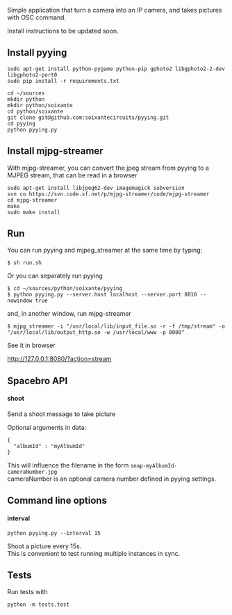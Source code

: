 Simple application that turn a camera into an IP camera, and takes pictures with OSC command.

Install instructions to be updated soon.

Install pyying
--------------
```
sudo apt-get install python-pygame python-pip gphoto2 libgphoto2-2-dev libgphoto2-port0
sudo pip install -r requirements.txt

cd ~/sources
mkdir python
mkdir python/soixante
cd python/soixante
git clone git@github.com:soixantecircuits/pyying.git
cd pyying
python pyying.py
```

Install mjpg-streamer
---------------------

With mjpg-streamer, you can convert the jpeg stream from pyying to a MJPEG stream, that can be read in a browser

```
sudo apt-get install libjpeg62-dev imagemagick subversion
svn co https://svn.code.sf.net/p/mjpg-streamer/code/mjpg-streamer
cd mjpg-streamer
make
sudo make install
```

Run
---

You can run pyying and mjpeg_streamer at the same time by typing:
```
$ sh run.sh
```

Or you can separately run pyying
```
$ cd ~/sources/python/soixante/pyying
$ python pyying.py --server.host localhost --server.port 8010 --nowindow true
```
and, in another window, run mjpg-streamer
```
$ mjpg_streamer -i "/usr/local/lib/input_file.so -r -f /tmp/stream" -o     "/usr/local/lib/output_http.so -w /usr/local/www -p 8080"
```

See it in browser

http://127.0.0.1:8080/?action=stream

Spacebro API
------------

#### shoot

Send a shoot message to take picture

Optional arguments in data:

```
{
  "albumId" : "myAlbumId"
}
```

This will influence the filename in the form `snap-myAlbumId-cameraNumber.jpg`  
cameraNumber is an optional camera number defined in pyying settings.


Command line options
--------------------

#### interval

`python pyying.py --interval 15`

Shoot a picture every 15s.  
This is convenient to test running multiple instances in sync.

Tests
------------

Run tests with

```
python -m tests.test
```
